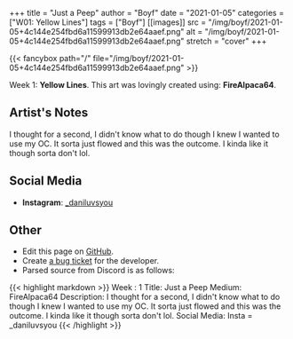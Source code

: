 +++
title =       "Just a Peep"
author =      "Boyf"
date =        "2021-01-05"
categories =  ["W01: Yellow Lines"]
tags =        ["Boyf"]
[[images]]
                      src = "/img/boyf/2021-01-05+4c144e254fbd6a11599913db2e64aaef.png"
                      alt = "/img/boyf/2021-01-05+4c144e254fbd6a11599913db2e64aaef.png"
                      stretch = "cover"
+++


{{< fancybox path="/" file="/img/boyf/2021-01-05+4c144e254fbd6a11599913db2e64aaef.png" >}}


Week 1: **Yellow Lines**. This art was lovingly created using: **FireAlpaca64**.

## Artist's Notes

I thought for a second, I didn't know what to do though I knew I wanted to use my OC. It sorta just flowed and this was the outcome. I kinda like it though sorta don't lol.

## Social Media

- **Instagram**: [_daniluvsyou]()


## Other

- Edit this page on [GitHub](https://github.com/teaminkling/web-refresh/edit/main/blog/content/blog/boyf-week-1-b79d.md).
- Create [a bug ticket](https://github.com/teaminkling/web-refresh/issues/new?assignees=&labels=bug&template=problem-report.md&title=) for the developer.
- Parsed source from Discord is as follows:

{{< highlight markdown >}}
Week : 1
Title: Just a Peep
Medium: FireAlpaca64
Description: I thought for a second, I didn't know what to do though I knew I wanted to use my OC. It sorta just flowed and this was the outcome. I kinda like it though sorta don't lol.
Social Media:   Insta = _daniluvsyou
{{< /highlight >}}